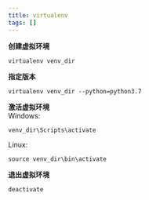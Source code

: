 ```yaml
---
title: virtualenv
tags: []
---
```


**创建虚拟环境**

	virtualenv venv_dir
	
**指定版本**

	virtualenv venv_dir --python=python3.7
	
**激活虚拟环境**  
Windows:
	
	venv_dir\Scripts\activate
	
Linux:

	source venv_dir\bin\activate

**退出虚拟环境**

	deactivate

